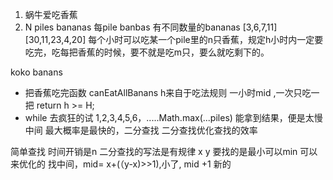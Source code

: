 1. 蜗牛爱吃香蕉
2. N piles bananas 每pile banbas 有不同数量的bananas
[3,6,7,11]
[30,11,23,4,20] 
每个小时可以吃某一个pile里的n只香蕉，规定h小时内一定要吃完，吃每把香蕉的时候，要不就是吃m只，要么就吃剩下的。

koko banans
- 把香蕉吃完函数 canEatAllBanans  h来自于吃法规则  一小时mid ,一次只吃一把 return h >= H;
- while 去疯狂的试   1,2,3,4,5,6，.....Math.max(...piles)
能拿到结果，便是太慢
中间 最大概率是最快的，二分查找
二分查找优化查找的效率

简单查找 时间开销是n
二分查找的写法是有规律   x  y  要找的是最小可以min  可以来优化的
找中间，mid= x+(（y-x)>>1),小了,
mid +1 新的
